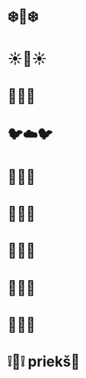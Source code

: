 # :snowflake::penguin::snowflake:      
# :sunny::cactus::sunny:
# :palm_tree::monkey::palm_tree:
# :bird::cloud::bird:
# :musical_note::notes::musical_note:
# :paw_prints::tiger2::paw_prints:
# :pig::tulip::pig:
# :poop::dash::poop:
# :rat::elephant::rat:
# :grey_exclamation::mouse2::grey_exclamation: priekš🐘
